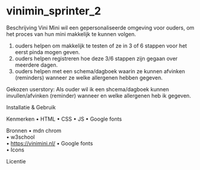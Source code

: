 # vinimin_sprinter_2

Beschrijving 
Vini Mini wil een gepersonaliseerde omgeving voor ouders, om het proces van hun mini makkelijk te kunnen volgen. 
1) ouders helpen om makkelijk te testen of ze in 3 of 6 stappen voor het eerst pinda mogen geven.  
2) ouders helpen registreren hoe deze 3/6 stappen zijn gegaan over meerdere dagen.  
3) ouders helpen met een schema/dagboek waarin ze kunnen afvinken (reminders) wanneer ze welke allergenen hebben gegeven. 
 
Gekozen userstory: 
Als ouder wil ik een shcema/dagboek kunnen invullen/afvinken (reminder) wanneer en welke allergenen heb ik gegeven. 


Installatie & Gebruik 
 
 
 
Kenmerken 
•	HTML 
•	CSS 
•	JS 
•	Google fonts 
 
Bronnen 
•	mdn chrom  
•	w3school  
•	https://vinimini.nl/ 
•	Google fonts  
•	Icons  
 
Licentie 

